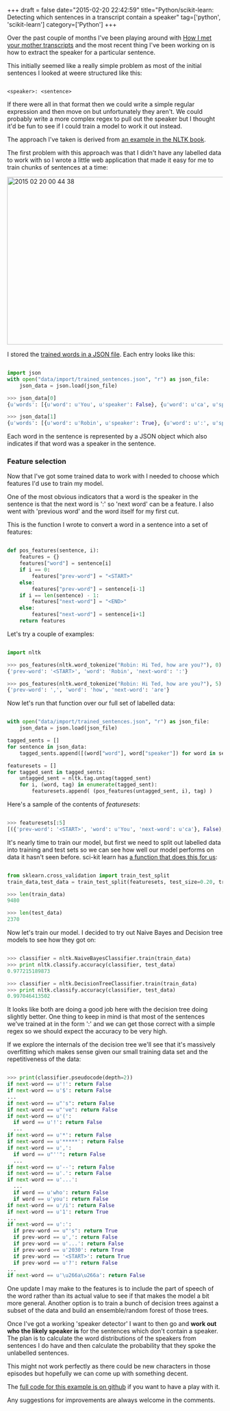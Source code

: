 +++
draft = false
date="2015-02-20 22:42:59"
title="Python/scikit-learn: Detecting which sentences in a transcript contain a speaker"
tag=['python', 'scikit-learn']
category=['Python']
+++

<p>
Over the past couple of months I've been playing around with <a href="https://github.com/mneedham/neo4j-himym/blob/master/data/import/speakers.csv">How I met your mother transcripts</a> and the most recent thing I've been working on is how to extract the speaker for a particular sentence.
</p>


<p>This initially seemed like a really simple problem as most of the initial sentences I looked at weere structured like this:
</p>



~~~text

<speaker>: <sentence>
~~~

<p>
If there were all in that format then we could write a simple regular expression and then move on but unfortunately they aren't. We could probably write a more complex regex to pull out the speaker but I thought it'd be fun to see if I could train a model to work it out instead.
</p>


<p>
The approach I've taken is derived from <a href="http://www.nltk.org/book/ch06.html">an example in the NLTK book</a>.
</p>


<p>
The first problem with this approach was that I didn't have any labelled data to work with so I wrote a little web application that made it easy for me to train chunks of sentences at a time:
</p>


<div>
<img src="{{<siteurl>}}/uploads/2015/02/2015-02-20_00-44-38.png" alt="2015 02 20 00 44 38" title="2015-02-20_00-44-38.png" border="0" width="600" height="391" />
</div>

<p>I stored the <a href="https://github.com/mneedham/neo4j-himym/blob/master/data/import/trained_sentences.json">trained words in a JSON file</a>. Each entry looks like this:</p>



~~~python

import json
with open("data/import/trained_sentences.json", "r") as json_file:
    json_data = json.load(json_file)

>>> json_data[0]
{u'words': [{u'word': u'You', u'speaker': False}, {u'word': u'ca', u'speaker': False}, {u'word': u"n't", u'speaker': False}, {u'word': u'be', u'speaker': False}, {u'word': u'friends', u'speaker': False}, {u'word': u'with', u'speaker': False}, {u'word': u'Robin', u'speaker': False}, {u'word': u'.', u'speaker': False}]}

>>> json_data[1]
{u'words': [{u'word': u'Robin', u'speaker': True}, {u'word': u':', u'speaker': False}, {u'word': u'Well', u'speaker': False}, {u'word': u'...', u'speaker': False}, {u'word': u'it', u'speaker': False}, {u'word': u"'s", u'speaker': False}, {u'word': u'a', u'speaker': False}, {u'word': u'bit', u'speaker': False}, {u'word': u'early', u'speaker': False}, {u'word': u'...', u'speaker': False}, {u'word': u'but', u'speaker': False}, {u'word': u'...', u'speaker': False}, {u'word': u'of', u'speaker': False}, {u'word': u'course', u'speaker': False}, {u'word': u',', u'speaker': False}, {u'word': u'I', u'speaker': False}, {u'word': u'might', u'speaker': False}, {u'word': u'consider', u'speaker': False}, {u'word': u'...', u'speaker': False}, {u'word': u'I', u'speaker': False}, {u'word': u'moved', u'speaker': False}, {u'word': u'here', u'speaker': False}, {u'word': u',', u'speaker': False}, {u'word': u'let', u'speaker': False}, {u'word': u'me', u'speaker': False}, {u'word': u'think', u'speaker': False}, {u'word': u'.', u'speaker': False}]}
~~~

<p>
Each word in the sentence is represented by a JSON object which also indicates if that word was a speaker in the sentence.
</p>


<h3>Feature selection</h3>

<p>
Now that I've got some trained data to work with I needed to choose which features I'd use to train my model.
</p>


<p>
One of the most obvious indicators that a word is the speaker in the sentence is that the next word is ':' so 'next word' can be a feature. I also went with 'previous word' and the word itself for my first cut.
</p>


<p>This is the function I wrote to convert a word in a sentence into a set of features:</p>



~~~python

def pos_features(sentence, i):
    features = {}
    features["word"] = sentence[i]
    if i == 0:
        features["prev-word"] = "<START>"
    else:
        features["prev-word"] = sentence[i-1]
    if i == len(sentence) - 1:
        features["next-word"] = "<END>"
    else:
        features["next-word"] = sentence[i+1]
    return features
~~~

<p>
Let's try a couple of examples:
</p>



~~~python

import nltk

>>> pos_features(nltk.word_tokenize("Robin: Hi Ted, how are you?"), 0)
{'prev-word': '<START>', 'word': 'Robin', 'next-word': ':'}

>>> pos_features(nltk.word_tokenize("Robin: Hi Ted, how are you?"), 5)
{'prev-word': ',', 'word': 'how', 'next-word': 'are'}
~~~

<p>Now let's run that function over our full set of labelled data:</p>



~~~python

with open("data/import/trained_sentences.json", "r") as json_file:
    json_data = json.load(json_file)

tagged_sents = []
for sentence in json_data:
    tagged_sents.append([(word["word"], word["speaker"]) for word in sentence["words"]])

featuresets = []
for tagged_sent in tagged_sents:
    untagged_sent = nltk.tag.untag(tagged_sent)
    for i, (word, tag) in enumerate(tagged_sent):
        featuresets.append( (pos_features(untagged_sent, i), tag) )
~~~

<p>Here's a sample of the contents of <cite>featuresets</cite>:</p>



~~~python

>>> featuresets[:5]
[({'prev-word': '<START>', 'word': u'You', 'next-word': u'ca'}, False), ({'prev-word': u'You', 'word': u'ca', 'next-word': u"n't"}, False), ({'prev-word': u'ca', 'word': u"n't", 'next-word': u'be'}, False), ({'prev-word': u"n't", 'word': u'be', 'next-word': u'friends'}, False), ({'prev-word': u'be', 'word': u'friends', 'next-word': u'with'}, False)]
~~~

<p>
It's nearly time to train our model, but first we need to split out labelled data into training and test sets so we can see how well our model performs on data it hasn't seen before. sci-kit learn has <a href="http://stackoverflow.com/questions/3674409/numpy-how-to-split-partition-a-dataset-array-into-training-and-test-datasets">a function that does this for us</a>:
</p>



~~~python

from sklearn.cross_validation import train_test_split
train_data,test_data = train_test_split(featuresets, test_size=0.20, train_size=0.80)

>>> len(train_data)
9480

>>> len(test_data)
2370
~~~

<p>
Now let's train our model. I decided to try out Naive Bayes and Decision tree models to see how they got on:
</p>



~~~python

>>> classifier = nltk.NaiveBayesClassifier.train(train_data)
>>> print nltk.classify.accuracy(classifier, test_data)
0.977215189873

>>> classifier = nltk.DecisionTreeClassifier.train(train_data)
>>> print nltk.classify.accuracy(classifier, test_data)
0.997046413502
~~~

<p>
It looks like both are doing a good job here with the decision tree doing slightly better. One thing to keep in mind is that most of the sentences we've trained at in the form '<speaker>:<sentence>' and we can get those correct with a simple regex so we should expect the accuracy to be very high.
</p>


<p>
If we explore the internals of the decision tree we'll see that it's massively overfitting which makes sense given our small training data set and the repetitiveness of the data:
</p>



~~~python

>>> print(classifier.pseudocode(depth=2))
if next-word == u'!': return False
if next-word == u'$': return False
...
if next-word == u"'s": return False
if next-word == u"'ve": return False
if next-word == u'(':
  if word == u'!': return False
  ...
if next-word == u'*': return False
if next-word == u'*****': return False
if next-word == u',':
  if word == u"''": return False
  ...
if next-word == u'--': return False
if next-word == u'.': return False
if next-word == u'...':
  ...
  if word == u'who': return False
  if word == u'you': return False
if next-word == u'/i': return False
if next-word == u'1': return True
...
if next-word == u':':
  if prev-word == u"'s": return True
  if prev-word == u',': return False
  if prev-word == u'...': return False
  if prev-word == u'2030': return True
  if prev-word == '<START>': return True
  if prev-word == u'?': return False
...
if next-word == u'\u266a\u266a': return False
~~~

<p>
One update I may make to the features is to include the part of speech of the word rather than its actual value to see if that makes the model a bit more general. Another option is to train a bunch of decision trees against a subset of the data and build an ensemble/random forest of those trees.
</p>


<p>
Once I've got a working 'speaker detector' I want to then go and <strong>work out who the likely speaker is</strong> for the sentences which don't contain a speaker. The plan is to calculate the word distributions of the speakers from sentences I do have and then calculate the probability that they spoke the unlabelled sentences.
</p>


<p>
This might not work perfectly as there could be new characters in those episodes but hopefully we can come up with something decent.
</p>


<p>
The <a href="https://github.com/mneedham/neo4j-himym/blob/master/scripts/detect_speaker.py">full code for this example is on github</a> if you want to have a play with it.
</p>


<p>
Any suggestions for improvements are always welcome in the comments.
</p>

